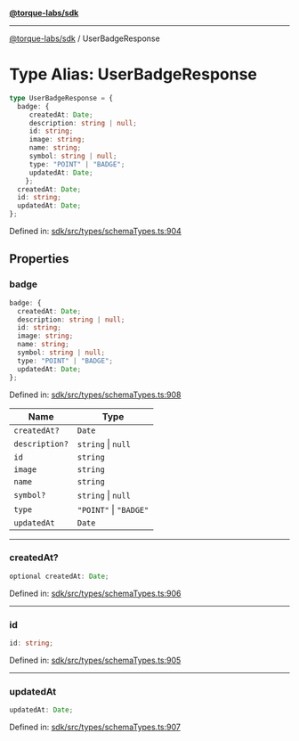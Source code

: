 [**@torque-labs/sdk**](../README.md)

***

[@torque-labs/sdk](../README.md) / UserBadgeResponse

# Type Alias: UserBadgeResponse

```ts
type UserBadgeResponse = {
  badge: {
     createdAt: Date;
     description: string | null;
     id: string;
     image: string;
     name: string;
     symbol: string | null;
     type: "POINT" | "BADGE";
     updatedAt: Date;
    };
  createdAt: Date;
  id: string;
  updatedAt: Date;
};
```

Defined in: [sdk/src/types/schemaTypes.ts:904](https://github.com/torque-labs/monorepo/blob/2ebf07140779767733d669c69d4b6e369a4193c3/packages/sdk/src/types/schematypes.ts#l904)

## Properties

### badge

```ts
badge: {
  createdAt: Date;
  description: string | null;
  id: string;
  image: string;
  name: string;
  symbol: string | null;
  type: "POINT" | "BADGE";
  updatedAt: Date;
};
```

Defined in: [sdk/src/types/schemaTypes.ts:908](https://github.com/torque-labs/monorepo/blob/2ebf07140779767733d669c69d4b6e369a4193c3/packages/sdk/src/types/schematypes.ts#l908)

| Name | Type |
| ------ | ------ |
| `createdAt?` | `Date` |
| `description?` | `string` \| `null` |
| `id` | `string` |
| `image` | `string` |
| `name` | `string` |
| `symbol?` | `string` \| `null` |
| `type` | `"POINT"` \| `"BADGE"` |
| `updatedAt` | `Date` |

***

### createdAt?

```ts
optional createdAt: Date;
```

Defined in: [sdk/src/types/schemaTypes.ts:906](https://github.com/torque-labs/monorepo/blob/2ebf07140779767733d669c69d4b6e369a4193c3/packages/sdk/src/types/schematypes.ts#l906)

***

### id

```ts
id: string;
```

Defined in: [sdk/src/types/schemaTypes.ts:905](https://github.com/torque-labs/monorepo/blob/2ebf07140779767733d669c69d4b6e369a4193c3/packages/sdk/src/types/schematypes.ts#l905)

***

### updatedAt

```ts
updatedAt: Date;
```

Defined in: [sdk/src/types/schemaTypes.ts:907](https://github.com/torque-labs/monorepo/blob/2ebf07140779767733d669c69d4b6e369a4193c3/packages/sdk/src/types/schematypes.ts#l907)
